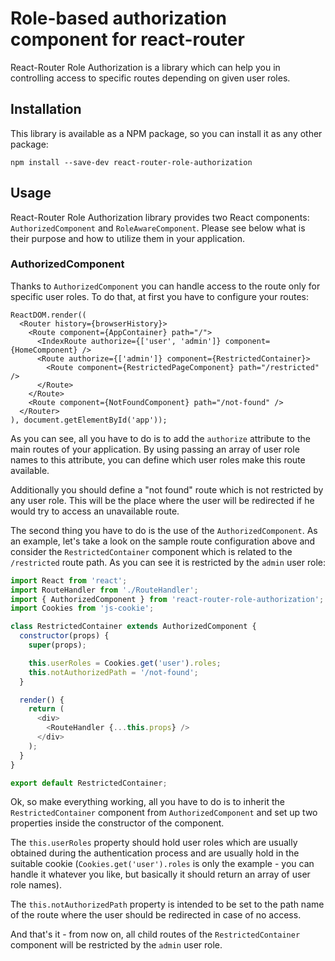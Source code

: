 # Role-based authorization component for react-router

React-Router Role Authorization is a library which can help you in controlling access to specific routes depending on given user roles.

## Installation

This library is available as a NPM package, so you can install it as any other package:

```
npm install --save-dev react-router-role-authorization
```

## Usage

React-Router Role Authorization library provides two React components: `AuthorizedComponent` and `RoleAwareComponent`. Please see below what is their purpose and how to utilize them in your application.

### AuthorizedComponent

Thanks to `AuthorizedComponent` you can handle access to the route only for specific user roles. To do that, at first you have to configure your routes:

```JSX
ReactDOM.render((
  <Router history={browserHistory}>
    <Route component={AppContainer} path="/">
      <IndexRoute authorize={['user', 'admin']} component={HomeComponent} />
      <Route authorize={['admin']} component={RestrictedContainer}>
        <Route component={RestrictedPageComponent} path="/restricted" />
      </Route>
    </Route>
    <Route component={NotFoundComponent} path="/not-found" />
  </Router>
), document.getElementById('app'));
```

As you can see, all you have to do is to add the `authorize` attribute to the main routes of your application. By using passing an array of user role names to this attribute, you can define which user roles make this route available.

Additionally you should define a "not found" route which is not restricted by any user role. This will be the place where the user will be redirected if he would try to access an unavailable route.

The second thing you have to do is the use of the `AuthorizedComponent`. As an example, let's take a look on the sample route configuration above and consider the `RestrictedContainer` component which is related to the `/restricted` route path. As you can see it is restricted by the `admin` user role:

```JavaScript
import React from 'react';
import RouteHandler from './RouteHandler';
import { AuthorizedComponent } from 'react-router-role-authorization';
import Cookies from 'js-cookie';

class RestrictedContainer extends AuthorizedComponent {
  constructor(props) {
    super(props);

    this.userRoles = Cookies.get('user').roles;
    this.notAuthorizedPath = '/not-found';
  }

  render() {
    return (
      <div>
        <RouteHandler {...this.props} />
      </div>
    );
  }
}

export default RestrictedContainer;
```

Ok, so make everything working, all you have to do is to inherit the `RestrictedContainer` component from `AuthorizedComponent` and set up two properties inside the constructor of the component.

The `this.userRoles` property should hold user roles which are usually obtained during the authentication process and are usually hold in the suitable cookie (`Cookies.get('user').roles` is only the example - you can handle it whatever you like, but basically it should return an array of user role names).

The `this.notAuthorizedPath` property is intended to be set to the path name of the route where the user should be redirected in case of no access.

And that's it - from now on, all child routes of the `RestrictedContainer` component will be restricted by the `admin` user role.